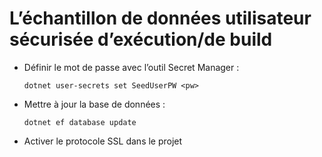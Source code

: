# <a name="how-to-buildrun-secure-user-data-sample"></a>L’échantillon de données utilisateur sécurisée d’exécution/de build

* Définir le mot de passe avec l’outil Secret Manager :

  `dotnet user-secrets set SeedUserPW <pw>`

* Mettre à jour la base de données :

    `dotnet ef database update`

* Activer le protocole SSL dans le projet

